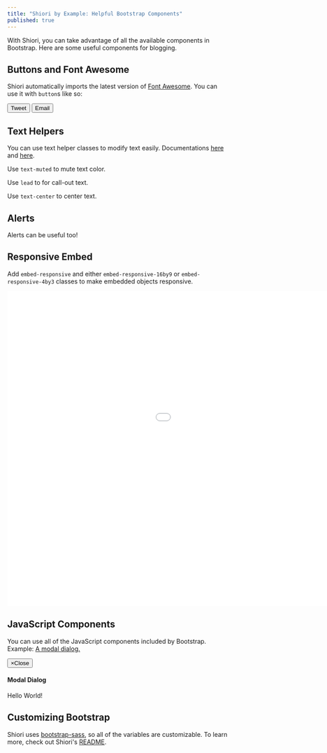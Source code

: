```yaml
---
title: "Shiori by Example: Helpful Bootstrap Components"
published: true
---
```


With Shiori, you can take advantage of all the available components in Bootstrap. Here are some useful components for blogging.



## Buttons and Font Awesome

Shiori automatically imports the latest version of [Font Awesome](http://fortawesome.github.io/Font-Awesome). You can use it with `button`s like so:

<button type="button" class="btn btn-primary"><i class="fa fa-twitter"></i> Tweet</button>
<button type="button" class="btn btn-default"><i class="fa fa-envelope-o"></i> Email</button>

## Text Helpers

You can use text helper classes to modify text easily. Documentations [here](http://getbootstrap.com/css/#helper-classes-colors) and [here](http://getbootstrap.com/css/#type-alignment).

<p class="text-muted">Use <code>text-muted</code> to mute text color.</p>

<p class="lead">Use <code>lead</code> to for call-out text.</p>

<p class="text-center">Use <code>text-center</code> to center text.</p>

## Alerts

<div class="alert alert-success" role="alert">Alerts can be useful too!</div>

## Responsive Embed

Add `embed-responsive` and either `embed-responsive-16by9` or `embed-responsive-4by3` classes to make embedded objects responsive.

<div class="embed-responsive embed-responsive-16by9">
<iframe width="1280" height="720" src="//www.youtube.com/embed/J_vGbXDAvmQ?rel=0" frameborder="0" allowfullscreen></iframe>
</div>

## JavaScript Components

You can use all of the JavaScript components included by Bootstrap. Example: <a data-toggle="modal" data-target="#myModal" href="#">A modal dialog.</a>

<div class="modal fade" id="myModal" tabindex="-1" role="dialog">
  <div class="modal-dialog">
    <div class="modal-content">
      <div class="modal-header">
        <button type="button" class="close" data-dismiss="modal"><span aria-hidden="true">&times;</span><span class="sr-only">Close</span></button>
        <h4 class="modal-title">Modal Dialog</h4>
      </div>
      <div class="modal-body">
        <p>Hello World!</p>
      </div>
    </div>
  </div>
</div>

## Customizing Bootstrap

Shiori uses [bootstrap-sass](https://github.com/twbs/bootstrap-sass), so all of the variables are customizable. To learn more, check out Shiori's [README](http://github.com/ellekasai/shiori/).